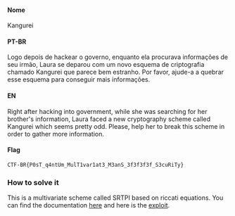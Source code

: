#### Nome

Kangurei

#### PT-BR

Logo depois de hackear o governo, enquanto ela procurava informações de seu irmão, Laura se deparou com um novo esquema de criptografia chamado Kangurei que parece bem estranho. Por favor, ajude-a a quebrar esse esquema para conseguir mais informações.

#### EN

Right after hacking into government, while she was searching for her brother's information, Laura faced a new cryptography scheme called Kangurei which seems pretty odd. Please, help her to break this scheme in order to gather more information.

#### Flag

`CTF-BR{P0sT_q4ntUm_MulT1var1at3_M3anS_3f3f3f3f_S3cuRiTy}`

### How to solve it

This is a multivariate scheme called SRTPI based on riccati equations. You can find the documentation [here](https://csrc.nist.gov/CSRC/media/Projects/Post-Quantum-Cryptography/documents/round-1/submissions/SRTPI.zip) and here is the [exploit](https://csrc.nist.gov/CSRC/media/Projects/Post-Quantum-Cryptography/documents/round-1/official-comments/SRTPI-official-comment.pdf).
